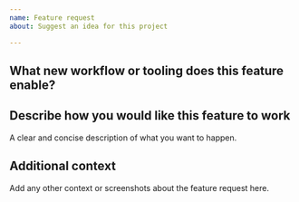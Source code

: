```yaml
---
name: Feature request
about: Suggest an idea for this project

---
```


## What new workflow or tooling does this feature enable?

## Describe how you would like this feature to work
A clear and concise description of what you want to happen.

## Additional context
Add any other context or screenshots about the feature request here.
